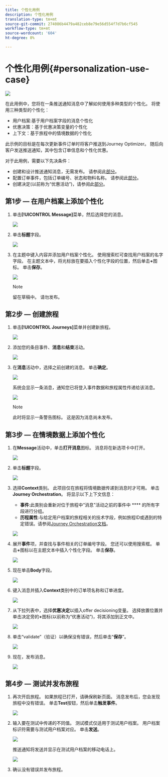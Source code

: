 ```yaml
---
title: 个性化用例
description: 个性化用例
translation-type: tm+mt
source-git-commit: 274086b4479a482ceb8e79e56d554f7d7b6cf545
workflow-type: tm+mt
source-wordcount: '604'
ht-degree: 0%

---
```



# 个性化用例{#personalization-use-case}

![](../assets/do-not-localize/badge.png)

在此用例中，您将在一条推送通知消息中了解如何使用多种类型的个性化。 将使用三种类型的个性化：

* 用户档案:基于用户档案字段的消息个性化
* 优惠决策：基于优惠决策变量的个性化
* 上下文：基于旅程中的情境数据的个性化

此示例的目标是在每次更新事件订单时将客户推送到Journey Optimizer。 随后向客户发送推送通知，其中包含订单信息和个性化优惠。

对于此用例，需要以下先决条件：

* 创建和设计推送通知消息，无需发布。 请参阅此[部分](../create-message.md)。
* 配置订单事件，包括订单编号、状态和物料名称。 请参阅此[部分](../event/about-events.md)。
* 创建决定(以前称为“优惠活动”)，请参阅此[部分](../offers/offer-activities/create-offer-activities.md)。

## 第1步 — 在用户档案上添加个性化

1. 单击&#x200B;**[!UICONTROL Message]**&#x200B;菜单，然后选择您的消息。

   ![](assets/perso-uc.png)

1. 单击&#x200B;**标题**&#x200B;字段。

   ![](assets/perso-uc2.png)

1. 在主题中键入内容并添加用户档案个性化。 使用搜索栏可查找用户档案的名字字段。 在主题文本中，将光标放在要插入个性化字段的位置，然后单击&#x200B;**+**&#x200B;图标。 单击&#x200B;**保存**。

   ![](assets/perso-uc3.png)

   >[!NOTE]
   >
   >留在草稿中。 请勿发布。

## 第2步 — 创建旅程

1. 单击&#x200B;**[!UICONTROL Journeys]**&#x200B;菜单并创建新旅程。

   ![](assets/perso-uc4.png)

1. 添加您的条目事件、**消息**&#x200B;和&#x200B;**结束**&#x200B;活动。

   ![](assets/perso-uc5.png)

1. 在&#x200B;**消息**&#x200B;活动中，选择之前创建的消息。 单击&#x200B;**确定**。

   ![](assets/perso-uc6.png)

   系统会显示一条消息，通知您已将登入事件数据和旅程属性传递给该消息。

   ![](assets/perso-uc7.png)

   >[!NOTE]
   >
   >此时将显示一条警告图标。 这是因为消息尚未发布。

## 第3步 — 在情境数据上添加个性化

1. 在&#x200B;**Message**&#x200B;活动中，单击&#x200B;**打开消息**&#x200B;图标。 消息将在新选项卡中打开。

   ![](assets/perso-uc8.png)

1. 单击&#x200B;**标题**&#x200B;字段。

   ![](assets/perso-uc9.png)

1. 选择&#x200B;**Context**&#x200B;类别。 此项目仅在旅程将情境数据传递到消息时才可用。 单击&#x200B;**Journey Orchestration**。 将显示以下上下文信息：

   * **事件**:此类别会重新对位于旅程中“消息”活动之前的事件中 **** 的所有字段进行分组。
   * **历程属性**:与给定用户档案的旅程相关的技术字段，例如旅程ID或遇到的特定错误。请参阅[Journey Orchestration文档](https://experienceleague.adobe.com/docs/journeys/using/building-advanced-conditions-journeys/syntax/journey-properties.html#building-advanced-conditions-journeys)。

   ![](assets/perso-uc10.png)

1. 展开&#x200B;**事件**&#x200B;项，并查找与事件相关的订单编号字段。 您还可以使用搜索框。 单击&#x200B;**+**&#x200B;图标以在主题文本中插入个性化字段。 单击&#x200B;**保存**。

   ![](assets/perso-uc11.png)

1. 现在单击&#x200B;**Body**&#x200B;字段。

   ![](assets/perso-uc12.png)

1. 键入消息并插入&#x200B;**Context**&#x200B;类别中的订单项名称和订单进度。

   ![](assets/perso-uc13.png)

1. 从下拉列表中，选择&#x200B;**优惠决定**&#x200B;以插入offer decisioning变量。 选择放置位置并单击决定旁的&#x200B;**+**&#x200B;图标(以前称为“优惠活动”)，将其添加到正文中。

   ![](assets/perso-uc14.png)

1. 单击“validate”（验证）以确保没有错误，然后单击“**保存**”。

   ![](assets/perso-uc15.png)

1. 现在，发布消息。

   ![](assets/perso-uc16.png)

## 第4步 — 测试并发布旅程

1. 再次开启旅程。 如果旅程已打开，请确保刷新页面。 消息发布后，您会发现旅程中没有错误。 单击&#x200B;**Test**&#x200B;按钮，然后单击&#x200B;**触发事件**。

   ![](assets/perso-uc17.png)

1. 输入要在测试中传递的不同值。 测试模式仅适用于测试用户档案。 用户档案标识符需要与测试用户档案对应。 单击&#x200B;**发送**。

   ![](assets/perso-uc18.png)

   推送通知将发送并显示在测试用户档案的移动电话上。

   ![](assets/perso-uc19.png)

1. 确认没有错误并发布旅程。

